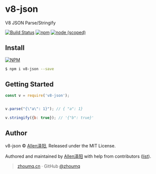# v8-json
V8 JSON Parse/Stringify

[![Build Status](https://travis-ci.org/zhoumingque/v8-json.svg?branch=master)](https://travis-ci.org/zhoumingque/v8-json) [![npm](https://img.shields.io/npm/v/npm.svg)](https://www.npmjs.com/package/v8-json) [![node (scoped)](https://img.shields.io/badge/node-%3E%3D9.0.0-green.svg)](https://www.npmjs.com/package/v8-json)


## Install

[![NPM](https://nodei.co/npm/v8-json.png?compact=true)](https://nodei.co/npm/v8-json/)

```bash
$ npm i v8-json --save
```

## Getting Started
```js
const v = require('v8-json');


v.parse("{\"a\": 1}"); // { "a": 1}

v.stringify({b: true}); // '{"b": true}'

```


## Author
v8-json © [Allen泽阳](https://github.com/zhoumingque), Released under the MIT License.  

Authored and maintained by [Allen泽阳](https://github.com/zhoumingque) with help from contributors ([list](https://github.com/zhoumingque/v8-json/graphs/contributors)).
> [zhoumq.cn](http://git.zhoumq.cn) · GitHub [@zhoumq](https://github.com/zhoumingque)
